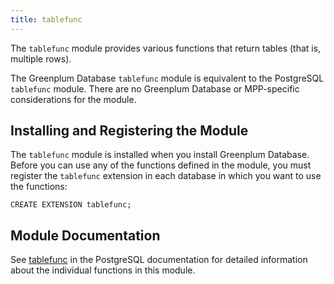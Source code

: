 ```yaml
---
title: tablefunc 
---
```


The `tablefunc` module provides various functions that return tables (that is, multiple rows).

The Greenplum Database `tablefunc` module is equivalent to the PostgreSQL `tablefunc` module. There are no Greenplum Database or MPP-specific considerations for the module.

## <a id="topic_reg"></a>Installing and Registering the Module 

The `tablefunc` module is installed when you install Greenplum Database. Before you can use any of the functions defined in the module, you must register the `tablefunc` extension in each database in which you want to use the functions:

```
CREATE EXTENSION tablefunc;
```

## <a id="topic_info"></a>Module Documentation 

See [tablefunc](https://www.postgresql.org/docs/9.4/tablefunc.html) in the PostgreSQL documentation for detailed information about the individual functions in this module.

